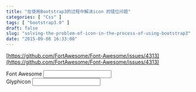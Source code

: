 ```yaml
---
title: "在使用Bootstrap3的过程中解决icon 的错位问题"
categories: [ "Css" ]
tags: [ "bootstrap3.0" ]
draft: false
slug: "solving-the-problem-of-icon-in-the-process-of-using-bootstrap3"
date: "2015-09-08 16:33:00"
---
```


[https://github.com/FortAwesome/Font-Awesome/issues/4313](https://github.com/FortAwesome/Font-Awesome/issues/4313)
    <div class="form-group has-feedback">
        <label class="control-label">Font Awesome</label>
        <input type="text" class="form-control">
        <span class="fa fa-search form-control-feedback"></span>
    </div>
    <div class="form-group has-feedback">
        <label class="control-label">Glyphicon</label>
        <input type="text" class="form-control">
        <span class="glyphicon glyphicon-search form-control-feedback"></span>
    </div>

